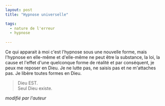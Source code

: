 ```yaml
---
layout: post
title: "Hypnose universelle"

tags: 
  - nature de l'erreur
  - hypnose
    
---
```


Ce qui apparait à moi c'est l'hypnose sous une nouvelle forme, mais l'hypnose en elle-même et d'elle-même ne peut être la substance, la loi, la cause et l'effet d'une quelconque forme de réalité et par conséquent, je peux me reposer en Dieu. Je ne lutte pas, ne saisis pas et ne m'attaches pas. Je libère toutes formes en Dieu.  

> Dieu EST.  
 Seul Dieu existe.  

<cite> modifié par l'auteur</cite>
